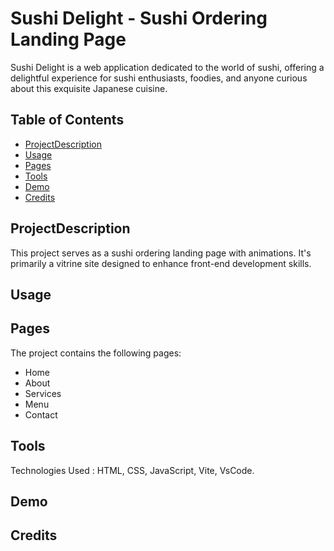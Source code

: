 # Sushi Delight - Sushi Ordering Landing Page

Sushi Delight is a web application dedicated to the world of sushi, offering a delightful experience for sushi enthusiasts, foodies, and anyone curious about this exquisite Japanese cuisine.

## Table of Contents

- [ProjectDescription](#projectdescription)
- [Usage](#usage)
- [Pages](#pages)
- [Tools](#tools)
- [Demo](#demo)
- [Credits](#credits)

## ProjectDescription
This project serves as a sushi ordering landing page with animations. It's primarily a vitrine site designed to enhance front-end development skills.

## Usage


## Pages
The project contains the following pages:

  - Home
  - About
  - Services
  - Menu
  - Contact

## Tools
Technologies Used : HTML, CSS, JavaScript, Vite, VsCode.

## Demo

## Credits
